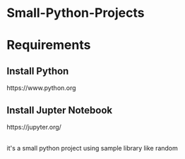 # Small-Python-Projects
<h1>Requirements</h1>
<h2> Install Python </h2> https://www.python.org <br>
<h2>Install  Jupter Notebook </h2> https://jupyter.org/ <br>
<br> <p> it's a small python project using sample library like random </p>
